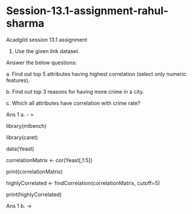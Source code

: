 # Session-13.1-assignment-rahul-sharma
Acadgild session 13.1 assignment 

1. Use the given link dataset. 

Answer the below questions:

a. Find out top 5 attributes having highest correlation (select only numeric features). 

b. Find out top 3 reasons for having more crime in a city. 

c. Which all attributes have correlation with crime rate? 

Ans 1 a. - >

library(mlbench)

library(caret)

data(Yeast)

correlationMatrix <- cor(Yeast[,1:5])

print(correlationMatrix)

highlyCorrelated <- findCorrelation(correlationMatrix, cutoff=5)

print(highlyCorrelated)

Ans 1 b. ->
